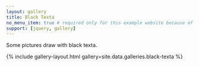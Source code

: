 ```yaml
---
layout: gallery
title: Black Texta
no_menu_item: true # required only for this example website because of menu construction
support: [jquery, gallery]
---
```


Some pictures draw with black texta.

{% include gallery-layout.html gallery=site.data.galleries.black-texta %}